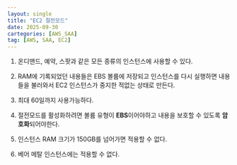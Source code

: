 ```yaml
---
layout: single
title: "EC2 절전모드"
date: 2025-09-30
cartegories: [AWS_SAA]
tag: [AWS, SAA, EC2]
---
```


1. 온디맨드, 예약, 스팟과 같은 모든 종류의 인스턴스에 사용할 수 있다.

2. RAM에 기록되었던 내용들은 EBS 볼륨에 저장되고 인스턴스를 다시 실행하면 내용들을 불러와서 EC2 인스턴스가 중지한 적없는 상태로 만든다.

3. 최대 60일까지 사용가능하다.

4. 절전모드를 활성화하려면 볼륨 유형이 **EBS**이어야하고 내용을 보호할 수 있도록 **암호화**되어야한다.

5. 인스턴스 RAM 크기가 150GB를 넘어가면 적용할 수 없다.

6. 베어 메탈 인스턴스에는 적용할 수 없다.
